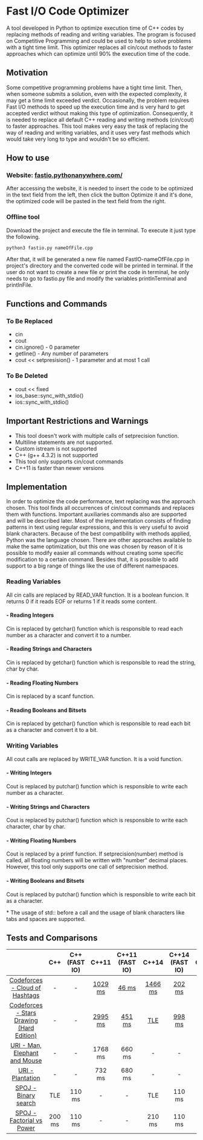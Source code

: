 # Fast I/O Code Optimizer
A tool developed in Python to optimize execution time of C++ codes by replacing methods of reading and writing variables. The program is focused on Competitive Programming and could be used to help to solve problems with a tight time limit. This optimizer replaces all cin/cout methods to faster approaches which can optimize until 90% the execution time of the code.

## Motivation
Some competitive programming problems have a tight time limit.  Then, when someone submits a solution, even with the expected complexity, it may get a time limit exceeded verdict. Occasionally, the problem requires Fast I/O methods to speed up the execution time and is very hard to get accepted verdict without making this type of optimization. Consequently, it is needed to replace all default C++ reading and writing methods (cin/cout) to faster approaches.  This tool makes very easy the task of replacing the way of reading and writing variables, and it uses very fast methods which would take very long to type and wouldn't be so efficient.

## How to use

### Website: [fastio.pythonanywhere.com/](http://fastio.pythonanywhere.com/)
After accessing the website, it is needed to insert the code to be optimized in the text field from the left, then click the button Optimize it and it's done, the optimized code will be pasted in the text field from the right.

### Offline tool
Download the project and execute the file in terminal. To execute it just type the following.
```shell
python3 fastio.py nameOfFile.cpp
```
After that, it will be generated a new file named FastIO-nameOfFile.cpp in project's directory and the converted code will be printed in terminal.
If the user do not want to create a new file or print the code in terminal, he only needs to go to fastio.py file and modify the variables printInTerminal and printInFile.

## Functions and Commands

### To Be Replaced 
* cin
* cout
* cin.ignore() - 0 parameter
* getline() - Any number of parameters
* cout << setpresision() - 1 parameter and at most 1 call

### To Be Deleted
* cout << fixed
* ios_base::sync_with_stdio()
* ios::sync_with_stdio()

## Important Restrictions and Warnings
* This tool doesn't work with multiple calls of setprecision function.
* Multiline statements are not supported.
* Custom istream is not supported
* C++ (g++ 4.3.2) is not supported
* This tool only supports cin/cout commands
* C++11 is faster than newer versions

## Implementation
In order to optimize the code performance, text replacing was the approach chosen. This tool finds all occurrences of cin/cout commands and replaces them with functions. Important auxiliaries commands also are supported and will be described later. Most of the implementation consists of finding patterns in text using regular expressions, and this is very useful to avoid blank characters. Because of the best compatibility with methods applied, Python was the language chosen. There are other approaches available to make the same optimization, but this one was chosen by reason of it is possible to modify easier all commands without creating some specific modification to a certain command. Besides that, it is possible to add support to a big range of things like the use of different namespaces.

### Reading Variables

All cin calls are replaced by READ_VAR function. It is a boolean funcion. It returns 0 if it reads EOF or returns 1 if it reads some content.

#### - Reading Integers
Cin is replaced by getchar() function which is responsible to read each number as a character and convert it to a number.

#### - Reading Strings and Characters 
Cin is replaced by getchar() function which is responsible to read the string, char by char.

#### - Reading Floating Numbers
Cin is replaced by a scanf function.

#### - Reading Booleans and Bitsets
Cin is replaced by getchar() function which is responsible to read each bit as a character and convert it to a bit.

### Writing Variables

All cout calls are replaced by WRITE_VAR function. It is a void function.

#### - Writing Integers
Cout is replaced by putchar() function which is responsible to write each number as a character.

#### - Writing Strings and Characters
Cout is replaced by putchar() function which is responsible to write each character, char by char.

#### - Writing Floating Numbers
Cout is replaced by a printf function. If setprecision(number) method is called, all floating numbers will be written with "number" decimal places. However, this tool only supports one call of setprecision method.  

#### - Writing Booleans and Bitsets
Cout is replaced by putchar() function which is responsible to write each bit as a character.

\* The usage of std:: before a call and the usage of blank characters like tabs and spaces are supported.


## Tests and Comparisons

| | C++ | C++ (FAST IO) | C++11 | C++11 (FAST IO) | C++14 | C++14 (FAST IO) | C++17 | C++17 (FAST IO) |
|:-----:|:-----:|:-----:|:-----:|:-----:|:-----:|:-----:|:-----:|:-----:|
| [Codeforces - Cloud of Hashtags](https://codeforces.com/problemset/problem/777/D) | - | - | [1029 ms](https://codeforces.com/contest/777/submission/50339133) | [46 ms](https://codeforces.com/contest/777/submission/50339821) |[1466 ms](https://codeforces.com/contest/777/submission/50339845) | [202 ms](https://codeforces.com/contest/777/submission/50339825) | [1528 ms](https://codeforces.com/contest/777/submission/50339847) | [187 ms](https://codeforces.com/contest/777/submission/50339831) |
| [Codeforces - Stars Drawing (Hard Edition)](https://codeforces.com/contest/1015/problem/E2) | - | - | [2995 ms](https://codeforces.com/contest/1015/submission/50340528) | [451 ms](https://codeforces.com/contest/1015/submission/50340563) | [TLE](https://codeforces.com/contest/1015/submission/50340572) | [998 ms](https://codeforces.com/contest/1015/submission/50340578) | [TLE](https://codeforces.com/contest/1015/submission/50340600) | [997 ms](https://codeforces.com/contest/1015/submission/50340602)  |
| [URI - Man, Elephant and Mouse](https://www.urionlinejudge.com.br/judge/en/problems/view/1477) | - | - | 1768 ms | 660 ms | - | - | 1780 ms | 728 ms |
| [URI - Plantation](https://www.urionlinejudge.com.br/judge/en/problems/view/2772) | - | - | 732 ms | 680 ms | - | - | 952 ms | 896 ms |
| [SPOJ - Binary search](https://www.spoj.com/problems/BSEARCH1/) | TLE | 110 ms | - | - | TLE | 110 ms | - | - |
| [SPOJ - Factorial vs Power](https://www.spoj.com/problems/FACVSPOW/) | 200 ms | 110 ms | - | - | 210 ms | 110 ms | - | - |
